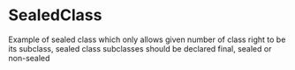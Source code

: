 # SealedClass
Example of sealed class which only allows given number of class right to be its subclass, sealed class subclasses should be declared final, sealed or non-sealed
